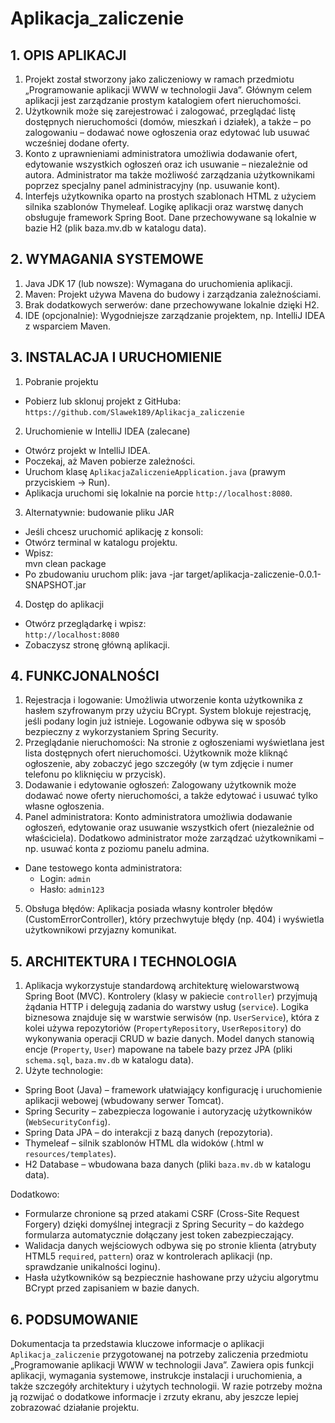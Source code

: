 # Aplikacja_zaliczenie

## 1. OPIS APLIKACJI
1. Projekt został stworzony jako zaliczeniowy w ramach przedmiotu „Programowanie aplikacji WWW w technologii Java”. Głównym celem aplikacji jest zarządzanie prostym katalogiem ofert nieruchomości.  
2. Użytkownik może się zarejestrować i zalogować, przeglądać listę dostępnych nieruchomości (domów, mieszkań i działek), a także – po zalogowaniu – dodawać nowe ogłoszenia oraz edytować lub usuwać wcześniej dodane oferty.  
3. Konto z uprawnieniami administratora umożliwia dodawanie ofert, edytowanie wszystkich ogłoszeń oraz ich usuwanie – niezależnie od autora. Administrator ma także możliwość zarządzania użytkownikami poprzez specjalny panel administracyjny (np. usuwanie kont).  
4. Interfejs użytkownika oparto na prostych szablonach HTML z użyciem silnika szablonów Thymeleaf. Logikę aplikacji oraz warstwę danych obsługuje framework Spring Boot. Dane przechowywane są lokalnie w bazie H2 (plik baza.mv.db w katalogu data).  

## 2. WYMAGANIA SYSTEMOWE
1. Java JDK 17 (lub nowsze): Wymagana do uruchomienia aplikacji.  
2. Maven: Projekt używa Mavena do budowy i zarządzania zależnościami.  
3. Brak dodatkowych serwerów: dane przechowywane lokalnie dzięki H2.  
4. IDE (opcjonalnie): Wygodniejsze zarządzanie projektem, np. IntelliJ IDEA z wsparciem Maven.  

## 3. INSTALACJA I URUCHOMIENIE
1. Pobranie projektu
- Pobierz lub sklonuj projekt z GitHuba:  
  `https://github.com/Slawek189/Aplikacja_zaliczenie`  

2. Uruchomienie w IntelliJ IDEA (zalecane)
- Otwórz projekt w IntelliJ IDEA.  
- Poczekaj, aż Maven pobierze zależności.  
- Uruchom klasę `AplikacjaZaliczenieApplication.java` (prawym przyciskiem → Run).  
- Aplikacja uruchomi się lokalnie na porcie `http://localhost:8080`.  

3. Alternatywnie: budowanie pliku JAR
- Jeśli chcesz uruchomić aplikację z konsoli:  
- Otwórz terminal w katalogu projektu.  
- Wpisz:  
  mvn clean package
- Po zbudowaniu uruchom plik:
  java -jar target/aplikacja-zaliczenie-0.0.1-SNAPSHOT.jar

4. Dostęp do aplikacji
- Otwórz przeglądarkę i wpisz:  
`http://localhost:8080`  
- Zobaczysz stronę główną aplikacji.  

## 4. FUNKCJONALNOŚCI
1. Rejestracja i logowanie: Umożliwia utworzenie konta użytkownika z hasłem szyfrowanym przy użyciu BCrypt. System blokuje rejestrację, jeśli podany login już istnieje. Logowanie odbywa się w sposób bezpieczny z wykorzystaniem Spring Security.  
2. Przeglądanie nieruchomości: Na stronie z ogłoszeniami wyświetlana jest lista dostępnych ofert nieruchomości. Użytkownik może kliknąć ogłoszenie, aby zobaczyć jego szczegóły (w tym zdjęcie i numer telefonu po kliknięciu w przycisk).  
3. Dodawanie i edytowanie ogłoszeń: Zalogowany użytkownik może dodawać nowe oferty nieruchomości, a także edytować i usuwać tylko własne ogłoszenia.  
4. Panel administratora: Konto administratora umożliwia dodawanie ogłoszeń, edytowanie oraz usuwanie wszystkich ofert (niezależnie od właściciela). Dodatkowo administrator może zarządzać użytkownikami – np. usuwać konta z poziomu panelu admina.  
 - Dane testowego konta administratora:  
   - Login: `admin`  
   - Hasło: `admin123`  
5. Obsługa błędów: Aplikacja posiada własny kontroler błędów (CustomErrorController), który przechwytuje błędy (np. 404) i wyświetla użytkownikowi przyjazny komunikat.  

## 5. ARCHITEKTURA I TECHNOLOGIA
1. Aplikacja wykorzystuje standardową architekturę wielowarstwową Spring Boot (MVC). Kontrolery (klasy w pakiecie `controller`) przyjmują żądania HTTP i delegują zadania do warstwy usług (`service`). Logika biznesowa znajduje się w warstwie serwisów (np. `UserService`), która z kolei używa repozytoriów (`PropertyRepository`, `UserRepository`) do wykonywania operacji CRUD w bazie danych. Model danych stanowią encje (`Property`, `User`) mapowane na tabele bazy przez JPA (pliki `schema.sql`, `baza.mv.db` w katalogu data).  
2. Użyte technologie:  
 - Spring Boot (Java) – framework ułatwiający konfigurację i uruchomienie aplikacji webowej (wbudowany serwer Tomcat).  
 - Spring Security – zabezpiecza logowanie i autoryzację użytkowników (`WebSecurityConfig`).  
 - Spring Data JPA – do interakcji z bazą danych (repozytoria).  
 - Thymeleaf – silnik szablonów HTML dla widoków (.html w `resources/templates`).  
 - H2 Database – wbudowana baza danych (pliki `baza.mv.db` w katalogu data).  

Dodatkowo:  
- Formularze chronione są przed atakami CSRF (Cross-Site Request Forgery) dzięki domyślnej integracji z Spring Security – do każdego formularza automatycznie dołączany jest token zabezpieczający.  
- Walidacja danych wejściowych odbywa się po stronie klienta (atrybuty HTML5 `required`, `pattern`) oraz w kontrolerach aplikacji (np. sprawdzanie unikalności loginu).  
- Hasła użytkowników są bezpiecznie hashowane przy użyciu algorytmu BCrypt przed zapisaniem w bazie danych.  

## 6. PODSUMOWANIE
Dokumentacja ta przedstawia kluczowe informacje o aplikacji `Aplikacja_zaliczenie` przygotowanej na potrzeby zaliczenia przedmiotu „Programowanie aplikacji WWW w technologii Java”. Zawiera opis funkcji aplikacji, wymagania systemowe, instrukcje instalacji i uruchomienia, a także szczegóły architektury i użytych technologii. W razie potrzeby można ją rozwijać o dodatkowe informacje i zrzuty ekranu, aby jeszcze lepiej zobrazować działanie projektu.
